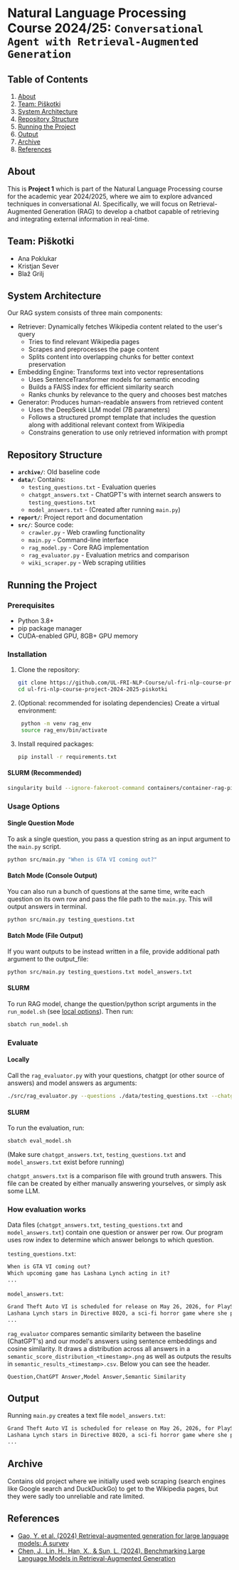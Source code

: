 # Natural Language Processing Course 2024/25: `Conversational Agent with Retrieval-Augmented Generation`

## Table of Contents
1. [About](#about)
2. [Team: Piškotki](#team-piškotki)
3. [System Architecture](#system-architecture)
4. [Repository Structure](#repository-structure)
5. [Running the Project](#running-the-project)
6. [Output](#output)
7. [Archive](#archive)
8. [References](#references)



## About
This is <b>Project 1</b> which is part of the Natural Language Processing course for the academic year 2024/2025, where we aim to explore advanced techniques in conversational AI. Specifically, we will focus on Retrieval-Augmented Generation (RAG) to develop a chatbot capable of retrieving and integrating external information in real-time.



## Team: Piškotki
- Ana Poklukar
- Kristjan Sever
- Blaž Grilj



## System Architecture
Our RAG system consists of three main components:
 - Retriever: Dynamically fetches Wikipedia content related to the user's query
    * Tries to find relevant Wikipedia pages
    * Scrapes and preprocesses the page content
    * Splits content into overlapping chunks for better context preservation
 - Embedding Engine: Transforms text into vector representations
    * Uses SentenceTransformer models for semantic encoding
    * Builds a FAISS index for efficient similarity search
    * Ranks chunks by relevance to the query and chooses best matches
 - Generator: Produces human-readable answers from retrieved content
    * Uses the DeepSeek LLM model (7B parameters)
    * Follows a structured prompt template that includes the question along with additional relevant context from Wikipedia
    * Constrains generation to use only retrieved information with prompt



## Repository Structure
- **`archive/`**: Old baseline code  
- **`data/`**: Contains:
  - `testing_questions.txt` - Evaluation queries 
  - `chatgpt_answers.txt` - ChatGPT's with internet search answers to `testing_questions.txt`
  - `model_answers.txt` - (Created after running `main.py`)
- **`report/`**: Project report and documentation
- **`src/`**: Source code:
  - `crawler.py` - Web crawling functionality
  - `main.py` - Command-line interface
  - `rag_model.py` - Core RAG implementation
  - `rag_evaluator.py` - Evaluation metrics and comparison
  - `wiki_scraper.py` - Web scraping utilities



## Running the Project

### Prerequisites
- Python 3.8+
- pip package manager
- CUDA-enabled GPU, 8GB+ GPU memory

### Installation
1. Clone the repository:
   ```bash
   git clone https://github.com/UL-FRI-NLP-Course/ul-fri-nlp-course-project-2024-2025-piskotki.git
   cd ul-fri-nlp-course-project-2024-2025-piskotki
   ```

2. (Optional: recommended for isolating dependencies) Create a virtual environment:
   ```bash
    python -m venv rag_env
    source rag_env/bin/activate
   ```

3. Install required packages:
   ```bash
   pip install -r requirements.txt
   ```
#### SLURM (Recommended)
```bash
singularity build --ignore-fakeroot-command containers/container-rag-piskotki.sif ul-fri-nlp-course-project-2024-2025-piskotki/Singularity.def
```
### Usage Options
#### Single Question Mode
To ask a single question, you pass a question string as an input argument to the `main.py` script.
```bash
python src/main.py "When is GTA VI coming out?"
```

#### Batch Mode (Console Output)
You can also run a bunch of questions at the same time, write each question on its own row and pass the file path to the `main.py`. This will output answers in terminal.
```bash
python src/main.py testing_questions.txt
```

#### Batch Mode (File Output)
If you want outputs to be instead written in a file, provide additional path argument to the output_file:
```bash
python src/main.py testing_questions.txt model_answers.txt
```

#### SLURM
To run RAG model, change the question/python script arguments in the `run_model.sh` (see [local options](#usage-options-local)).
Then run: 
```bash
sbatch run_model.sh
```

### Evaluate
#### Locally
Call the `rag_evaluator.py` with your questions, chatgpt (or other source of answers) and model answers as arguments:
```bash
./src/rag_evaluator.py --questions ./data/testing_questions.txt --chatgpt ./data/chatgpt_answers.txt --model ./data/model_answers.txt
```

#### SLURM
To run the evaluation, run:
```bash
sbatch eval_model.sh
```

(Make sure `chatgpt_answers.txt`, `testing_questions.txt` and `model_answers.txt` exist before running)

`chatgpt_answers.txt` is a comparison file with ground truth answers. This file can be created by either manually answering yourselves, or simply ask some LLM.


### How evaluation works
Data files (`chatgpt_answers.txt`, `testing_questions.txt` and `model_answers.txt`) contain one question or answer per row. Our program uses row index to determine which answer belongs to which question.

`testing_questions.txt`:
```txt
When is GTA VI coming out?
Which upcoming game has Lashana Lynch acting in it?
...
```

`model_answers.txt`:
```txt
Grand Theft Auto VI is scheduled for release on May 26, 2026, for PlayStation 5 and Xbox Series X/S.
Lashana Lynch stars in Directive 8020, a sci-fi horror game where she plays astronaut Brianna Young.
...
```

`rag_evaluator` compares semantic similarity between the baseline (ChatGPT's) and our model's answers using sentence embeddings and cosine similarity. It draws a distribution across all answers in a `semantic_score_distribution_<timestamp>.png` as well as outputs the results in `semantic_results_<timestamp>.csv`. Below you can see the header.

```
Question,ChatGPT Answer,Model Answer,Semantic Similarity
```

## Output
Running `main.py` creates a text file `model_answers.txt`:
```txt
Grand Theft Auto VI is scheduled for release on May 26, 2026, for PlayStation 5 and Xbox Series X/S.
Lashana Lynch stars in Directive 8020, a sci-fi horror game where she plays astronaut Brianna Young.
...
```

## Archive
Contains old project where we initially used web scraping (search engines like Google search and DuckDuckGo) to get to the Wikipedia pages, but they were sadly too unreliable and rate limited.

## References
- [Gao, Y. et al. (2024) Retrieval-augmented generation for large language models: A survey](https://arxiv.org/abs/2312.10997)
- [Chen, J., Lin, H., Han, X., & Sun, L. (2024). Benchmarking Large Language Models in Retrieval-Augmented Generation](https://ojs.aaai.org/index.php/AAAI/article/view/29728)